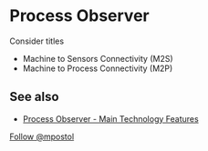 # Process Observer

Consider titles

- Machine to Sensors Connectivity (M2S)
- Machine to Process Connectivity (M2P)

## See also

- [Process Observer - Main Technology Features](http://www.commsvr.com/Howitworks/Technologie.aspx) 

<a href="https://twitter.com/mpostol?ref_src=twsrc%5Etfw" class="twitter-follow-button" data-show-count="false">Follow @mpostol</a><script async src="https://platform.twitter.com/widgets.js" charset="utf-8"></script>

